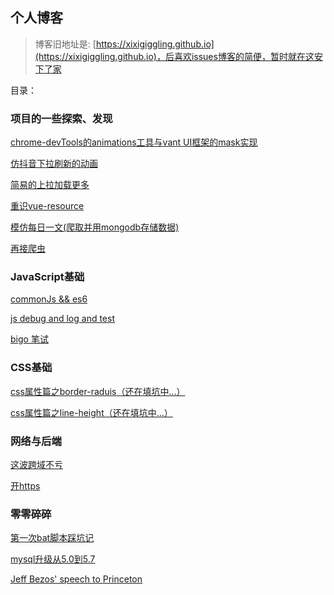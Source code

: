 ## 个人博客

> 博客旧地址是: [https://xixigiggling.github.io](https://xixigiggling.github.io)，后喜欢issues博客的简便，暂时就在这安下了家

目录：

### 项目的一些探索、发现

[chrome-devTools的animations工具与vant UI框架的mask实现](https://github.com/xixigiggling/my-ice-cream/issues/17)

[仿抖音下拉刷新的动画](https://github.com/xixigiggling/my-ice-cream/issues/11)

[简易的上拉加载更多](https://github.com/xixigiggling/my-ice-cream/issues/12)

[重识vue-resource](https://github.com/xixigiggling/my-ice-cream/issues/8)

[模仿每日一文(爬取并用mongodb存储数据) ](https://github.com/xixigiggling/my-ice-cream/issues/4)

[再接爬虫](https://github.com/xixigiggling/my-ice-cream/issues/7)

### JavaScript基础

[commonJs && es6](https://github.com/xixigiggling/my-ice-cream/issues/13)

[js debug and log and test](https://github.com/xixigiggling/my-ice-cream/issues/14)

[bigo 笔试](https://github.com/xixigiggling/my-ice-cream/issues/1)

### CSS基础

[css属性篇之border-raduis（还在填坑中...）](https://github.com/xixigiggling/my-ice-cream/issues/15)

[css属性篇之line-height（还在填坑中...）](https://github.com/xixigiggling/my-ice-cream/issues/16)

### 网络与后端

[这波跨域不亏](https://github.com/xixigiggling/my-ice-cream/issues/9)

[开https](https://github.com/xixigiggling/my-ice-cream/issues/10)

### 零零碎碎

[第一次bat脚本踩坑记](https://github.com/xixigiggling/my-ice-cream/issues/5)

[mysql升级从5.0到5.7](https://github.com/xixigiggling/my-ice-cream/issues/6)

[Jeff Bezos' speech to Princeton](https://github.com/xixigiggling/my-ice-cream/issues/2)



